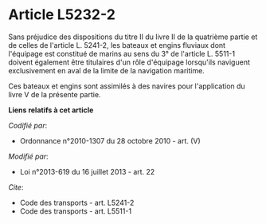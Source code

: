 # Article L5232-2

Sans préjudice des dispositions du titre II du livre II de la quatrième partie et de celles de l'article L. 5241-2, les
bateaux et engins fluviaux dont l'équipage est constitué de marins au sens du 3° de l'article L. 5511-1 doivent également
être titulaires d'un rôle d'équipage lorsqu'ils naviguent exclusivement en aval de la limite de la navigation maritime. 

Ces bateaux et engins sont assimilés à des navires pour l'application du livre V de la présente partie.

**Liens relatifs à cet article**

_Codifié par_:

  - Ordonnance n°2010-1307 du 28 octobre 2010 - art. (V)

_Modifié par_:

  - Loi n°2013-619 du 16 juillet 2013 - art. 22

_Cite_:

  - Code des transports - art. L5241-2
  - Code des transports - art. L5511-1
